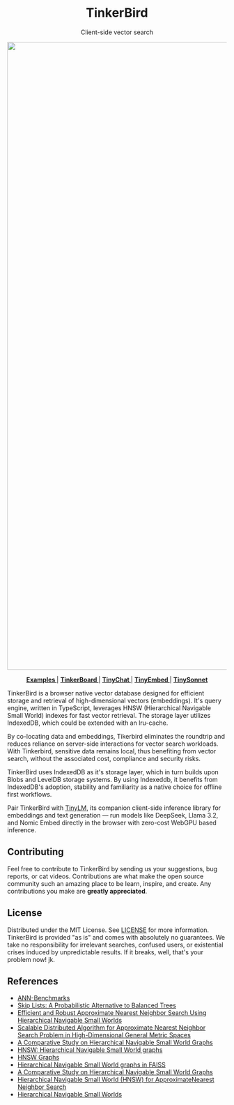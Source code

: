 <div align="center">
  <h1> TinkerBird </h1>
  <p> Client-side vector search </p>
  <img width="2560" height="1440" alt="image" src="https://github.com/user-attachments/assets/68636020-0bb1-42a2-b9b0-47f42b5a40a4" />
  <p>
    <a href="https://github.com/wizenheimer/tinkerboard"><strong>Examples </strong> </a> |
    <a href="https://github.com/wizenheimer/tinkerboard"><strong>TinkerBoard </strong> </a> |
    <a href="https://github.com/wizenheimer/tinychat"><strong> TinyChat </strong> </a> |
    <a href="https://github.com/wizenheimer/tinyembed"><strong> TinyEmbed </strong> </a> |
    <a href="https://github.com/wizenheimer/tinysonnet"><strong> TinySonnet </strong> </a>
  </p>
</div>


TinkerBird is a browser native vector database designed for efficient storage and
retrieval of high-dimensional vectors (embeddings). It's query engine, written in
TypeScript, leverages HNSW (Hierarchical Navigable Small World) indexes for fast
vector retrieval. The storage layer utilizes IndexedDB, which could be extended
with an lru-cache.

By co-locating data and embeddings, Tikerbird eliminates the roundtrip and reduces 
reliance on server-side interactions for vector search workloads. With Tinkerbird, 
sensitive data remains local, thus benefiting from vector search, without the associated cost,
compliance and security risks.

TinkerBird uses IndexedDB as it's storage layer, which in turn builds upon Blobs
and LevelDB storage systems. By using Indexeddb, it benefits from IndexedDB's
adoption, stability and familiarity as a native choice for offline first
workflows.

Pair TinkerBird with [TinyLM](https://github.com/wizenheimer/tinylm), its companion client-side inference library for embeddings and text generation — run models like DeepSeek, Llama 3.2, and Nomic Embed directly in the browser with zero-cost WebGPU based inference.

## Contributing

Feel free to contribute to TinkerBird by sending us your suggestions, bug
reports, or cat videos. Contributions are what make the open source community
such an amazing place to be learn, inspire, and create. Any contributions you
make are **greatly appreciated**.

## License

Distributed under the MIT License. See [LICENSE](LICENSE.md) for more information.
TinkerBird is provided "as is" and comes with absolutely no guarantees. We take
no responsibility for irrelevant searches, confused users, or existential crises
induced by unpredictable results. If it breaks, well, that's your problem now! jk.


## References

-   [ANN-Benchmarks](https://github.com/erikbern/ann-benchmarks)
-   [Skip Lists: A Probabilistic Alternative to Balanced Trees](https://15721.courses.cs.cmu.edu/spring2018/papers/08-oltpindexes1/pugh-skiplists-cacm1990.pdf)
-   [Efficient and Robust Approximate Nearest Neighbor Search Using Hierarchical Navigable Small Worlds](https://arxiv.org/abs/1603.09320)
-   [Scalable Distributed Algorithm for Approximate Nearest Neighbor Search Problem in High-Dimensional General Metric Spaces](https://www.iiis.org/CDs2011/CD2011IDI/ICTA_2011/PapersPdf/CT175ON.pdf)
-   [A Comparative Study on Hierarchical Navigable Small World Graphs](https://deepai.org/publication/a-comparative-study-on-hierarchical-navigable-small-world-graphs)
-   [HNSW: Hierarchical Navigable Small World graphs](https://proceedings.mlr.press/v119/prokhorenkova20a/prokhorenkova20a.pdf)
-   [HNSW Graphs](https://github.com/deepfates/hnsw/)
-   [Hierarchical Navigable Small World graphs in FAISS](https://github.com/facebookresearch/faiss/blob/main/faiss/impl/HNSW.cpp)
-   [A Comparative Study on Hierarchical Navigable Small World Graphs](https://escholarship.org/content/qt1rp889r9/qt1rp889r9_noSplash_7071690a1d8a4ee71eb95432887d3a8e.pdf)
-   [Hierarchical Navigable Small World (HNSW) for ApproximateNearest Neighbor Search](https://towardsdatascience.com/similarity-search-part-4-hierarchical-navigable-small-world-hnsw-2aad4fe87d37)
-   [Hierarchical Navigable Small Worlds](https://srivatssan.medium.com/hierarchical-navigable-small-worlds-d44d39d91f4b)
